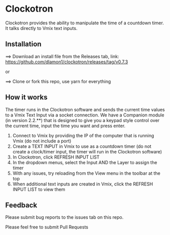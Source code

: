 # Clockotron

Clockotron provides the ability to manipulate the time of a countdown timer. It talks directly to Vmix text inputs.

## Installation

==> Download an install file from the Releases tab, link: https://github.com/dlamon1/clockotron/releases/tag/v0.7.3

or

==> Clone or fork this repo, use yarn for everything

## How it works

The timer runs in the Clockotron software and sends the current time values to a Vmix Text Input via a socket connection. We have a Companion module (in version 2.2.\*\*) that is designed to give you a keypad style control over the current time, input the time you want and press enter.

1. Connect to Vmix by providing the IP of the computer that is running Vmix (do not include a port)
2. Create a TEXT INPUT in Vmix to use as a countdown timer (do not create a clock/timer input, the timer will run in the Clockotron software)
3. In Clockotron, click REFRESH INPUT LIST
4. In the dropdown menus, select the Input AND the Layer to assign the timer
5. With any issues, try reloading from the View menu in the toolbar at the top
6. When additional text inputs are created in Vmix, click the REFRESH INPUT LIST to view them

## Feedback

Please submit bug reports to the issues tab on this repo.

Please feel free to submit Pull Requests
